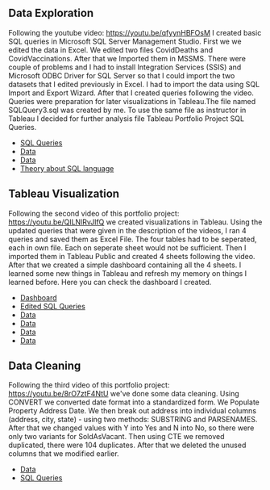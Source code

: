 ## Data Exploration
Following the youtube video: https://youtu.be/qfyynHBFOsM I created basic SQL queries in Microsoft SQL Server Management Studio. 
First we we edited the data in Excel. We edited two files CovidDeaths and CovidVaccinations. After that we Imported them in MSSMS. There were couple
of problems and I had to install Integration Services (SSIS) and  Microsoft ODBC Driver for SQL Server so that I could import the two datasets that I 
edited previously in Excel. I had to import the data using SQL Import and Export Wizard. After that I created queries following the video. Queries
were preparation for later visualizations in Tableau.The file named SQLQuery3.sql was created by me. To use the same file as instructor in Tableau I 
decided for further analysis file Tableau Portfolio Project SQL Queries.

* [SQL Queries](https://github.com/rokzupan1/covid-deaths-vaccinations/blob/main/SQLQuery3.sql)
* [Data](https://github.com/rokzupan1/covid-deaths-vaccinations/blob/main/CovidVaccinations.xlsx)
* [Data](https://github.com/rokzupan1/covid-deaths-vaccinations/blob/main/CovidDeaths.xlsx)
* [Theory about SQL language](https://github.com/rokzupan1/covid-deaths-vaccinations/blob/main/Building%20Blocks%20of%20Databases%20-%20Theory.txt)

## Tableau Visualization
Following the second video of this portfolio project: https://youtu.be/QILNlRvJlfQ we created visualizations in Tableau. 
Using the updated queries that were given in the description of the videos, I ran 4 queries and saved them as Excel File. The four tables had to be 
seperated, each in own file. Each on seperate sheet would not be sufficient. Then I imported them in Tableau Public and created 4 sheets following the video.
After that we created a simple dashboard containing all the 4 sheets. I learned some new things in Tableau and refresh my memory on things I learned before.
Here you can check the dashboard I created.

* [Dashboard](https://public.tableau.com/views/covid-deaths-vaccinations/Dashboard1?:language=en-US&:display_count=n&:origin=viz_share_link)
* [Edited SQL Queries](https://github.com/rokzupan1/covid-deaths-vaccinations/blob/main/Tableau%20Portfolio%20Project%20SQL%20Queries.sql)
* [Data](https://github.com/rokzupan1/covid-deaths-vaccinations/blob/main/Tableau%20Table%201.xlsx)
* [Data](https://github.com/rokzupan1/covid-deaths-vaccinations/blob/main/Tableau%20Table%202.xlsx)
* [Data](https://github.com/rokzupan1/covid-deaths-vaccinations/blob/main/Tableau%20Table%203.xlsx)
* [Data](https://github.com/rokzupan1/covid-deaths-vaccinations/blob/main/Tableau%20Table%204.xlsx)

## Data Cleaning
Following the third video of this portfolio project: https://youtu.be/8rO7ztF4NtU we've done some data cleaning. 
Using CONVERT we converted date format into a standardized form. We Populate Property Address Date. We then break out address into individual columns 
(address, city, state) - using two methods: SUBSTRING and PARSENAMES. After that we changed values with Y into Yes and N into No, so there were only 
two variants for SoldAsVacant. Then using CTE we removed duplicated, there were 104 duplicates. After that we deleted the unused columns that we modified earlier.

* [Data](https://github.com/rokzupan1/covid-deaths-vaccinations/blob/main/Nashville%20Housing%20Data%20for%20Data%20Cleaning.xlsx)
* [SQL Queries](https://github.com/rokzupan1/covid-deaths-vaccinations/blob/main/DataCleaning.sql)

